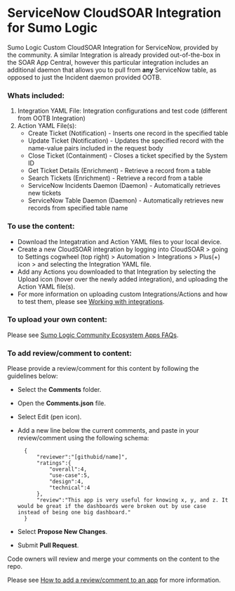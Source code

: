 # ServiceNow CloudSOAR Integration for Sumo Logic
Sumo Logic Custom CloudSOAR Integration for ServiceNow, provided by the community. A similar Integration is already provided out-of-the-box in the SOAR App Central, however this particular integration includes an additional daemon that allows you to pull from **any** ServiceNow table, as opposed to just the Incident daemon provided OOTB.

### Whats included:
1. Integration YAML File: Integration configurations and test code (different from OOTB Integration)
2. Action YAML File(s):
    - Create Ticket (Notification) - Inserts one record in the specified table
    - Update Ticket (Notification) - Updates the specified record with the name-value pairs included in the request body
    - Close Ticket (Containment) - Closes a ticket specified by the System ID
    - Get Ticket Details (Enrichment) - Retrieve a record from a table
    - Search Tickets (Enrichment) - Retrieve a record from a table
    - ServiceNow Incidents Daemon (Daemon) - Automatically retrieves new tickets
    - ServiceNow Table Daemon (Daemon) - Automatically retrieves new records from specified table name

### To use the content:
- Download the Integatration and Action YAML files to your local device.
- Create a new CloudSOAR integration by logging into CloudSOAR > going to Settings cogwheel (top right) > Automation > Integrations > Plus(+) icon > and selecting the Integration YAML file.
- Add any Actions you downloaded to that Integration by selecting the Upload icon (hover over the newly added integration), and uploading the Action YAML file(s).
- For more information on uploading custom Integrations/Actions and how to test them, please see [Working with integrations](https://help-opensource.sumologic.com/docs/cloud-soar/cloud-soar-integration-framework/#working-with-integrations).

### To upload your own content:
Please see [Sumo Logic Community Ecosystem Apps FAQs](https://help.sumologic.com/docs/integrations/community-ecosystem-apps/#faq).

### To add review/comment to content:
Please provide a review/comment for this content by following the guidelines below:

- Select the **Comments** folder.
- Open the **Comments.json** file.
- Select Edit (pen icon).
- Add a new line below the current comments, and paste in your review/comment using the following schema:

        {
            "reviewer":"[githubid/name]",
            "ratings":{
                "overall":4,
                "use-case":5,
                "design":4,
                "technical":4
            },
            "review":"This app is very useful for knowing x, y, and z. It would be great if the dashboards were broken out by use case instead of being one big dashboard."
        }


- Select **Propose New Changes**.
- Submit **Pull Request**.

Code owners will review and merge your comments on the content to the repo.

Please see [How to add a review/comment to an app](https://help.sumologic.com/docs/integrations/community-ecosystem-apps/#how-do-i-add-a-reviewrating-to-an-app) for more information.